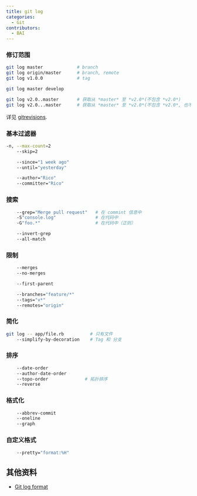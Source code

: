 ```yaml
---
title: git log
categories:
  - Git
contributors:
  - BAI
---
```


### 修订范围

```bash
git log master             # branch
git log origin/master      # branch, remote
git log v1.0.0             # tag

git log master develop

git log v2.0..master       # 获取从 *master* 至 *v2.0*(不包含 *v2.0*)
git log v2.0...master      # 获取从 *master* 至 *v2.0*(不包含 *v2.0*, 也不包含 *master*)
```

详见 [gitrevisions](./git-revisions).

### 基本过滤器

```bash
-n, --max-count=2
    --skip=2
```

```bash
    --since="1 week ago"
    --until="yesterday"
```

```bash
    --author="Rico"
    --committer="Rico"
```

### 搜索

```bash
    --grep="Merge pull request"   # 在 commint 信息中
    -S"console.log"               # 在代码中
    -G"foo.*"                     # 在代码中（正则）
```

```bash
    --invert-grep
    --all-match
```

### 限制

```bash
    --merges
    --no-merges
```

```bash
    --first-parent
```

```bash
    --branches="feature/*"
    --tags="v*"
    --remotes="origin"
```

### 简化

```bash
git log -- app/file.rb          # 只有文件
    --simplify-by-decoration    # Tag 和 分支
```

### 排序

```bash
    --date-order
    --author-date-order
    --topo-order              # 拓扑排序
    --reverse
```

### 格式化

```bash
    --abbrev-commit
    --oneline
    --graph
```

### 自定义格式

```bash
    --pretty="format:%H"
```

## 其他资料

- [Git log format](./git-log-format)
